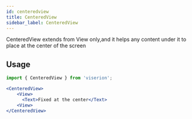 ```yaml
---
id: centeredview
title: CenteredView
sidebar_label: CenteredView
---
```



CenteredView extends from View only,and it helps any content under it to place at the center of the screen




## Usage

```jsx
import { CenteredView } from 'viserion';

<CenteredView>
    <View>
      <Text>Fixed at the center</Text>
    <View>
</CenteredView>
```
